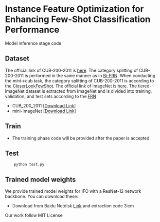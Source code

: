 # Instance Feature Optimization for Enhancing Few-Shot Classification Performance

Model inference stage code

## Dataset

The official link of CUB-200-2011 is [here](http://www.vision.caltech.edu/datasets/cub_200_2011/). The category splitting of CUB-200-2011 is performed in the same manner as in [Bi-FRN](https://github.com/PRIS-CV/Bi-FRN). When conducting the mini->cub task, the category splitting of CUB-200-2011 is according to the [CloserLookFewShot](https://github.com/wyharveychen/CloserLookFewShot).
The official link of ImageNet is [here](https://image-net.org/challenges/LSVRC/2012/2012-downloads.php). The tiered-ImageNet dataset is extracted from ImageNet and is divided into training, validation, and test sets according to the [FRN](https://github.com/Tsingularity/FRN) 

- CUB_200_2011 \[[Download Link](https://drive.google.com/file/d/1WxDB3g3U_SrF2sv-DmFYl8LS0p_wAowh/view)\]
- mini-ImageNet \[[Download Link](https://drive.google.com/file/d/0B3Irx3uQNoBMQ1FlNXJsZUdYWEE/view)\] 

## Train

* The training phase code will be provided after the paper is accepted


## Test

```shell
    python test.py
```

## Trained model weights

We provide trained model weights for IFO with a ResNet-12 network backbone. You can download these:
- Download from Baidu Netdisk [Link](https://pan.baidu.com/s/11rbgsF8IhXfw8yjEjfwHXA?pwd=3icm) and extraction code 3icm


Our work follow MIT License